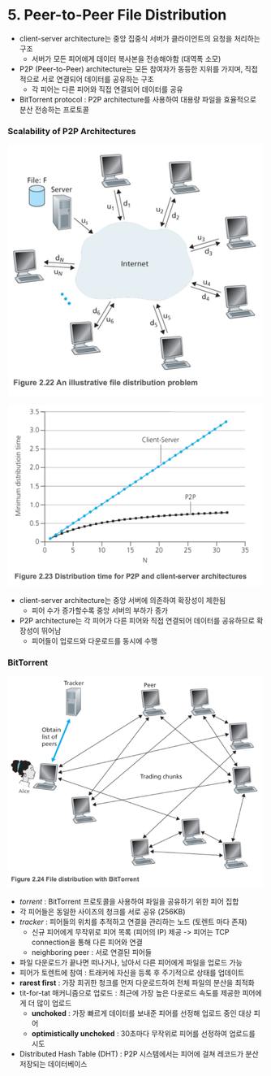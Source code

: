 # 5. Peer-to-Peer File Distribution

- client-server architecture는 중앙 집중식 서버가 클라이언트의 요청을 처리하는 구조
    - 서버가 모든 피어에게 데이터 복사본을 전송해야함 (대역폭 소모)
- P2P (Peer-to-Peer) architecture는 모든 참여자가 동등한 지위를 가지며, 직접적으로 서로 연결되어 데이터를 공유하는 구조
    - 각 피어는 다른 피어와 직접 연결되어 데이터를 공유
- BitTorrent protocol : P2P architecture를 사용하여 대용량 파일을 효율적으로 분산 전송하는 프로토콜

### Scalability of P2P Architectures

![img.png](img.png)

![img_1.png](img_1.png)

- client-server architecture는 중앙 서버에 의존하여 확장성이 제한됨
    - 피어 수가 증가할수록 중앙 서버의 부하가 증가
- P2P architecture는 각 피어가 다른 피어와 직접 연결되어 데이터를 공유하므로 확장성이 뛰어남
    - 피어들이 업로드와 다운로드를 동시에 수행

### BitTorrent

![img_2.png](img_2.png)

- _torrent_ : BitTorrent 프로토콜을 사용하여 파일을 공유하기 위한 피어 집합
- 각 피어들은 동일한 사이즈의 청크를 서로 공유 (256KB)
- _tracker_ : 피어들의 위치를 추적하고 연결을 관리하는 노드 (토렌트 마다 존재)
    - 신규 피어에게 무작위로 피어 목록 (피어의 IP) 제공 -> 피어는 TCP connection을 통해 다른 피어와 연결
    - neighboring peer : 서로 연결된 피어들
- 파일 다운로드가 끝나면 떠나거나, 남아서 다른 피어에게 파일을 업로드 가능
- 피어가 토렌트에 참여 : 트래커에 자신을 등록 후 주기적으로 상태를 업데이트
- **rarest first** : 가장 희귀한 청크를 먼저 다운로드하여 전체 파일의 분산을 최적화
- tit-for-tat 매커니즘으로 업로드 : 최근에 가장 높은 다운로드 속도를 제공한 피어에게 더 많이 업로드
    - **unchoked** : 가장 빠르게 데이터를 보내준 피어를 선정해 업로드 중인 대상 피어
    - **optimistically unchoked** : 30초마다 무작위로 피어를 선정하여 업로드를 시도
- Distributed Hash Table (DHT) : P2P 시스템에서는 피어에 걸쳐 레코드가 분산 저장되는 데이터베이스 